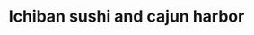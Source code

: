 ---
layout: place
title: "Ichiban sushi and cajun harbor"
permalink: /new-york/far-rockaway/ichiban-sushi-and-cajun-harbor.html
stateAbbr: NY
stateName: New York
cityName: Far Rockaway
seo:
  name: "Ichiban sushi and cajun harbor"
  type: Restaurant
  links: null
description: "Looking for sushi in Far Rockaway, New York? Check out Ichiban sushi and cajun harbor for a delightful Japanese dining experience. Enjoy a variety of sushi a..."
place_id: ChIJ0XgEcNlpwokR4mebsuU2sQ0
photos:
  - name: >-
      places/ChIJ0XgEcNlpwokR4mebsuU2sQ0/photos/AeeoHcKYe6S9C4MSjOzuyntgwtVWvleFkRDWSUKPkRBZTvmnCF7qbFXc2GFBv_sPSp9WiRbAZ9s25oq7749dhhPieZ8MQ6dTuOc7oj6shuUWJaWOBVlrE0Cy_nA_b34bmYHHHbyb2b8hZhlnPZ_bzogaj6AEVOmGSAulvbw7qlPYRilrf_Qv-43LZlCni6A9gYzBllgMY9xIQHvNfltZDEK52WyAJOT0fLlg6mljrEhW8RhlAJNhKzepsRUhp6ca8IKSz2ZANPkmYpbor1iXd1Fg0jvaKzMF3zwMUDUNFX4mFamMgg
    widthPx: 1284
    heightPx: 1284
    authorAttributions:
      - displayName: Ichiban sushi and cajun harbor
        uri: https://maps.google.com/maps/contrib/117842266127125548321
        photoUri: >-
          https://lh3.googleusercontent.com/a-/ALV-UjWS59_GE6V6JdUvYdYMHZwAFNZ1sJFbOaDJQBJ1PCTenEngV78=s100-p-k-no-mo
    flagContentUri: >-
      https://www.google.com/local/imagery/report/?cb_client=maps_api_places.places_api&image_key=!1e10!2sAF1QipPvpPuNPqpqkGD5b66nTCXIj0zIpDqouwfBu6wu&hl=en-US
    googleMapsUri: >-
      https://www.google.com/maps/place//data=!3m4!1e2!3m2!1sAF1QipPvpPuNPqpqkGD5b66nTCXIj0zIpDqouwfBu6wu!2e10!4m2!3m1!1s0x89c269d9700478d1:0xdb136e5b29b67e2
  - name: >-
      places/ChIJ0XgEcNlpwokR4mebsuU2sQ0/photos/AeeoHcKQ25wFuZ_TfrR1bJ4mKkFPExE2l52NoOqaFXs-lA2fxNAcY1xE9ftDoKeOSULIguALG1xG4GT6CT_hKvzd3OFZCZwMwc4ZVoV2_8IVBbX6OIjX1bg5B-UlkD_zm_oIAZ_eiUmMMI0iIPrPgPEmkqeHVKcR9jOkaeAkfSxP0AAR_5NfIsgg4alk-gObey5qaroR1qF0pu2GSwG_2a3kJFjv3xCxjsXjYtqeHJyd3lYFYgV1PkRqq1sTxTIrElmtA0rdOqqiqxSJ-aYRMBcpqfLFoGwLGJFBMgM6V52eO8dnO15cQ3N7csYyoZUr2m3xnHvWe_JW9Q3Dki1vs-BPoEZhreZfnGqAdmPrGflJSbkUX7NrwJPzjIL5eG-yiEUIO3q7B24N4IYyd-52U5nsoYWBbSB_fGa-Y0LvOQ-2wkDELg
    widthPx: 3024
    heightPx: 4032
    authorAttributions:
      - displayName: Anthony Deleon
        uri: https://maps.google.com/maps/contrib/115453605428043194450
        photoUri: >-
          https://lh3.googleusercontent.com/a-/ALV-UjVoaEQUkeJSA0vpcpfBWE2ziFk7qxzc75G1t6FqpzFcYmZ8UmJi1w=s100-p-k-no-mo
    flagContentUri: >-
      https://www.google.com/local/imagery/report/?cb_client=maps_api_places.places_api&image_key=!1e10!2sCIHM0ogKEICAgIDrmuz8fA&hl=en-US
    googleMapsUri: >-
      https://www.google.com/maps/place//data=!3m4!1e2!3m2!1sCIHM0ogKEICAgIDrmuz8fA!2e10!4m2!3m1!1s0x89c269d9700478d1:0xdb136e5b29b67e2
  - name: >-
      places/ChIJ0XgEcNlpwokR4mebsuU2sQ0/photos/AeeoHcIcwuuxiZsrIU4QipnEE2dfwQmOhPVpt_3baYArlQ6vb-PwVpbwy6NZ9gDILWFZfvPC72tPQQI9KftOBzAHYwxH9eQHrFsyzVsriDhG9F3xaHgu6alSoPnnnMOeUtxdRurqitSp6jR3is61q4C_rtkZcUKC3u1c0D0r_D2aYDnCrpRHq07YXwebRanNpEktfqu9oMU3VymZb6Ylo9zK58Ptcg9vfDYkdpiOBuyf-9yRAeCcBpIA1wvrqMA51sWC4S9LSiUXPCpEJTIyC5M0uSpvv1qqZ5nFbqVIkCsIMANjEz-K2bqSTvZMc56FP6yyyQ-5VBWBsZyGaTYZQaFVAEAzwIWP6U2sH4xmlxYsQbRzWXjHFYRDsd8YB5eCLCviSd2OqEOBygAXKOArX3ai52309e8wR6nOvKcOx4sw7ltv87Ey
    widthPx: 2188
    heightPx: 3111
    authorAttributions:
      - displayName: Anthony Deleon
        uri: https://maps.google.com/maps/contrib/115453605428043194450
        photoUri: >-
          https://lh3.googleusercontent.com/a-/ALV-UjVoaEQUkeJSA0vpcpfBWE2ziFk7qxzc75G1t6FqpzFcYmZ8UmJi1w=s100-p-k-no-mo
    flagContentUri: >-
      https://www.google.com/local/imagery/report/?cb_client=maps_api_places.places_api&image_key=!1e10!2sCIHM0ogKEICAgIDrmuz8vAE&hl=en-US
    googleMapsUri: >-
      https://www.google.com/maps/place//data=!3m4!1e2!3m2!1sCIHM0ogKEICAgIDrmuz8vAE!2e10!4m2!3m1!1s0x89c269d9700478d1:0xdb136e5b29b67e2
  - name: >-
      places/ChIJ0XgEcNlpwokR4mebsuU2sQ0/photos/AeeoHcIhmV36u2ibiFiEzfd0IP3T-y6BuMn3S5z7r6YuhfBdYbZrID-RM-cfIBH7MOWQAqYJY_Npt4K34o_EqHV-VIRPPvKsU3iB_NVhBO5lMGKb4mNi5ABJr5ur0Tb8lzh5xs27pS83pMEyhcrRfsuH7yG8wcYjzI8Va30HJLay_un93UTYGRD8H6D1qUTNxhuN1nNlTOcmdG8sSDa1Dt7-h6H7OgN9AOk-SEfv9T-vC14AnHMUavvJAyN-TrpocIHZ__pB5ccf2rN6LLwCLbKpvokTP2sPchcn3PPYuB2shPmcT_R-UfZ5zu3rcz_V2r9QSJ95qoXktSq3FSgaUkVxefALzg8X7CoeqwbGjl3koR6dJVfVzArIh6xrloO9w1MsgMESfF4EGcWBL52TLV1aPNaarlmOfd25LCZO1x3Zhid64eUU
    widthPx: 1288
    heightPx: 1257
    authorAttributions:
      - displayName: Steven Deleon
        uri: https://maps.google.com/maps/contrib/110616936908027788215
        photoUri: >-
          https://lh3.googleusercontent.com/a/ACg8ocJU8iWQBOU2zaeGH2oUF70JwXmqcvpWumxox7pP9nb5X24Drg=s100-p-k-no-mo
    flagContentUri: >-
      https://www.google.com/local/imagery/report/?cb_client=maps_api_places.places_api&image_key=!1e10!2sCIHM0ogKEICAgICFs4DpwgE&hl=en-US
    googleMapsUri: >-
      https://www.google.com/maps/place//data=!3m4!1e2!3m2!1sCIHM0ogKEICAgICFs4DpwgE!2e10!4m2!3m1!1s0x89c269d9700478d1:0xdb136e5b29b67e2
  - name: >-
      places/ChIJ0XgEcNlpwokR4mebsuU2sQ0/photos/AeeoHcK3EploR_s3jdpuNZBN7f8pHj3Uf_WdVmkZlCVT5q3tog66cFMqwtKzhz5QxDVE1pkvlKngoTtNsFh8t9EL8BvYXsir9NBmheT8npX6eZ8yirTFI0ljvTZ6328QcVo6obks1g5Y--9Z34bw29u52cE5_7-8to5cc6gBvZ6Tkc8zN-6rUBR54sXgabWm5gIvAUiuf_imazq6N_qoYzbFFxL2F55KRfhvIRctZ02G0k4UPpmCYs5pYKFiHPni-Y72tqWJm3si0thcV3f2819mRJ7K4G78H7r7xR4Qyy09VOBtNRUnCV1kRmknMfqkYoKMNC7hFU_Fh-f6KCQ-3ybIuRYre-sfwHZ_YZiO6OgSchX3K56M23LaxRUsMzBx_InH6MNjOAMpQ3nxTWpXyd3HK2Yv7JLP4W8qL2Cum8tAqBo_G3Qm
    widthPx: 1284
    heightPx: 1390
    authorAttributions:
      - displayName: Steven
        uri: https://maps.google.com/maps/contrib/114206462064059752814
        photoUri: >-
          https://lh3.googleusercontent.com/a/ACg8ocJ-USrLgXOXErv2WDNxlm4Jdv3dzqYMGWDecPQ8H7eweka5SA=s100-p-k-no-mo
    flagContentUri: >-
      https://www.google.com/local/imagery/report/?cb_client=maps_api_places.places_api&image_key=!1e10!2sCIHM0ogKEICAgID9zPr9kQE&hl=en-US
    googleMapsUri: >-
      https://www.google.com/maps/place//data=!3m4!1e2!3m2!1sCIHM0ogKEICAgID9zPr9kQE!2e10!4m2!3m1!1s0x89c269d9700478d1:0xdb136e5b29b67e2
  - name: >-
      places/ChIJ0XgEcNlpwokR4mebsuU2sQ0/photos/AeeoHcIf6xD9Sj08dED35duaYZoh-5742o6r1pbvTait7O3az7XNA8Q6dlWRdn0iZ5YSfEnTRNiowoxYm_n9n1R2XI43UiXoNoUb1EhIa8bSkgfJbrUci7rtSLuzeSUXT-JHgReQ97YFVJ1mt7X768rpJIXcVwysIwgmzjCYNAw-xsHSeKH4Fhlv-QymGBEwhhnZhbDAO_j6m-qlp0m3woAFfrnDU5KNr2YtQDXaphNAuFLJeUkHf4_Lucb7d8gaxHClpPknaQHgpmnNx3xCjA6oLOWu-5jAwnSafYUYm3LDaMOBRmDoB3PcjHIkMZLYyE_MIH_1i1n2pg0giFXdM7gtn8JHmlCKBhzuaBMuhqols-o3bsORxdhaZFkKvYClyjg5Zn5sQLCtdPdLDtXRG5cNSeditnTNFR1AzShmHpwckNDH9g
    widthPx: 3024
    heightPx: 4032
    authorAttributions:
      - displayName: Anthony Deleon
        uri: https://maps.google.com/maps/contrib/115453605428043194450
        photoUri: >-
          https://lh3.googleusercontent.com/a-/ALV-UjVoaEQUkeJSA0vpcpfBWE2ziFk7qxzc75G1t6FqpzFcYmZ8UmJi1w=s100-p-k-no-mo
    flagContentUri: >-
      https://www.google.com/local/imagery/report/?cb_client=maps_api_places.places_api&image_key=!1e10!2sCIHM0ogKEICAgIDN_N3KAQ&hl=en-US
    googleMapsUri: >-
      https://www.google.com/maps/place//data=!3m4!1e2!3m2!1sCIHM0ogKEICAgIDN_N3KAQ!2e10!4m2!3m1!1s0x89c269d9700478d1:0xdb136e5b29b67e2
  - name: >-
      places/ChIJ0XgEcNlpwokR4mebsuU2sQ0/photos/AeeoHcKVByJf1vY-eopjYT8xlBn0Fb10s1_pUfGuVfl7Wrpx5c8hui_V0Z3B1zKyQB8l92-CdlofGcbOnkbeGv0Y0hGo4NJu8G0BQ2ekEXRNWuLGZIDnpyo3V33GX1Os922IkNz81WPsHPekiNo-eAXbl_S34IWHUk0ZklpO-N-NslFg-AnKZ-dP8umCbuAJ_goZwYeAyD2apZfHBsc8yprWixYETM87i01WssTCj16l2e-kiNPoMqkqxAoH5pBmyvAlt_M4wTupQpuyvfxt48uJ9jaXRCVy3w6gigEDRC5ccZVKiYHhEXP4OR1y9AaBjMl8UN5VAsI2aTFWjMWmMQ10DDis2A2TURa0yycC-wFmzhHo1pmE80LRvOe3lTOo5MSsw2f-USJD3RzavnIeeaTay75NkmYfmj6ZXh_eGG6PRTnFng
    widthPx: 3024
    heightPx: 4032
    authorAttributions:
      - displayName: Itsmenana_98 :}
        uri: https://maps.google.com/maps/contrib/103442221536446062425
        photoUri: >-
          https://lh3.googleusercontent.com/a-/ALV-UjXxPifWPcXYFuARjv9TQ1tghu7Y32PY1Glg-W06z64Woc2dc0c=s100-p-k-no-mo
    flagContentUri: >-
      https://www.google.com/local/imagery/report/?cb_client=maps_api_places.places_api&image_key=!1e10!2sCIHM0ogKEICAgIDaqu6LeQ&hl=en-US
    googleMapsUri: >-
      https://www.google.com/maps/place//data=!3m4!1e2!3m2!1sCIHM0ogKEICAgIDaqu6LeQ!2e10!4m2!3m1!1s0x89c269d9700478d1:0xdb136e5b29b67e2
  - name: >-
      places/ChIJ0XgEcNlpwokR4mebsuU2sQ0/photos/AeeoHcKE6ngti7bhXrq2Oa1nELco_yfcMzPW4gZUvNcw4adpFuBRyZAbVvVYAxb_Y_I7Rc0n1ZK0ZLE9acQEdk9be7vphvnzZ4SwD1XyljT0t2Q75L0N4iDZDApAmdd26rG0c4glwl5m1f16Ny5FuH-2if5_JDFgBhDY1i8FnV0QP_n1uGBJeYldHHA2mKeUae4bG5GQ5BpGoml_ryRv_8J0MUCHtezTWKbhmZB6TJTAP4LDZSrSx3Sl0nBavm01w2xx3dALq0VzJJmdNbDXzv6vXj_Chub6YHFd1vGT4sjNwHrX7dFdgY1mCg8xg88_hG4qlqZKRL08O535XIL6N-vrauI_yCDn5LpOXUNmwjL3iLD5QR8FvKpgX5xcvkhCBaJ5aySnpCXsivqxporzAyD-p8yJ2jeRnJ-ZIH2OKtol4Vg
    widthPx: 4800
    heightPx: 1942
    authorAttributions:
      - displayName: DragonRider
        uri: https://maps.google.com/maps/contrib/102501879602045340191
        photoUri: >-
          https://lh3.googleusercontent.com/a-/ALV-UjXbrTLdCqb-SBMOX-Q0szSsf6cQvRwbU5KkSE01ClCOystJ3Ihf=s100-p-k-no-mo
    flagContentUri: >-
      https://www.google.com/local/imagery/report/?cb_client=maps_api_places.places_api&image_key=!1e10!2sCIHM0ogKEICAgIDLi5WqMA&hl=en-US
    googleMapsUri: >-
      https://www.google.com/maps/place//data=!3m4!1e2!3m2!1sCIHM0ogKEICAgIDLi5WqMA!2e10!4m2!3m1!1s0x89c269d9700478d1:0xdb136e5b29b67e2
  - name: >-
      places/ChIJ0XgEcNlpwokR4mebsuU2sQ0/photos/AeeoHcKYnSQzMee4DMG3-fatLrAlu2Zz1-j6TJWx82i_t2oQ8_VlhpFbq5NxVSzVsOpYQWHpAxuzU6_MDfOUSIjnyz78ma7ckyq6fGHM5a1AQqTDge_CbCYr5A2wNqnMYrBIBJ0Efbo7p1X8et-L0Bz4t9UtIIKcVk10GF2mHHFz5VREvGmorlgqMXD0mb6dsZlZ_7cyPyfwIhLwS2aMZ27QNbEtg5EVZlLrqtPnnhGAGcTgTRTtMFGoCTmwq2aknfnrLCFz0D6UsMo-E0_sqdUmRJYQ1vh4q-y_wh6-HFt2d0jwpUvsJ-u-KdR3RPssnIVwYctwFF4vyBp6hHwklf_5tQ_PY2_EqDzudC_LUt5DRlDabcG1__yhm_fplISDlz_-Sfu1BA18A651Tw1cI_LmaN289D1RjlTxcmr2spm6paM8kw
    widthPx: 1284
    heightPx: 1350
    authorAttributions:
      - displayName: Steven
        uri: https://maps.google.com/maps/contrib/114206462064059752814
        photoUri: >-
          https://lh3.googleusercontent.com/a/ACg8ocJ-USrLgXOXErv2WDNxlm4Jdv3dzqYMGWDecPQ8H7eweka5SA=s100-p-k-no-mo
    flagContentUri: >-
      https://www.google.com/local/imagery/report/?cb_client=maps_api_places.places_api&image_key=!1e10!2sCIHM0ogKEICAgID9zPr9EQ&hl=en-US
    googleMapsUri: >-
      https://www.google.com/maps/place//data=!3m4!1e2!3m2!1sCIHM0ogKEICAgID9zPr9EQ!2e10!4m2!3m1!1s0x89c269d9700478d1:0xdb136e5b29b67e2
  - name: >-
      places/ChIJ0XgEcNlpwokR4mebsuU2sQ0/photos/AeeoHcLticjuZdaJrmjSuPauFb6gsoQCJDkhhLG8ByuUjhNwpiNKlkVQaVKTF884pWkaUVhFH6WEo5OtH23zDjK0QYoRMJIgd6yQSpWk9cT3Cy7nt2J9cdaTbATDm39VrU-nx3CkE_UxGggpnXnK9uKn4HnWwXKJJU0qrPDBAzYtzSGNHANZp_TPD9MhoMgPl0TQx2Zom4Zoxk__nl1yr1eCabjaFyBbPNfslORy6IShrMiTVGmIu3-JlzpCv0L5fM6Tpvx9Jt-x5zzTv5IrzTyCX6cni_O1dhZcUoLUhpgA_MYD0EOF0z3tZyqj_-PIh1B2zaK-cuKYvAGaQQMadTY3Mlg7XSjoeVnWrh8UCyLvzW1jWCytt3awMBxKl7tgBnUKhHl7m_7lmXtQpi23HjfaQWye-PwRgIeX13UEpcOfXetjNQ
    widthPx: 3024
    heightPx: 4032
    authorAttributions:
      - displayName: Arry C
        uri: https://maps.google.com/maps/contrib/109414740236560915763
        photoUri: >-
          https://lh3.googleusercontent.com/a-/ALV-UjWMyO_B_R7q4X_jexrETAAo_1vJ5dVwOpG35s-Xzpl5zbKQ6t_dKA=s100-p-k-no-mo
    flagContentUri: >-
      https://www.google.com/local/imagery/report/?cb_client=maps_api_places.places_api&image_key=!1e10!2sCIHM0ogKEICAgIDykZH-XQ&hl=en-US
    googleMapsUri: >-
      https://www.google.com/maps/place//data=!3m4!1e2!3m2!1sCIHM0ogKEICAgIDykZH-XQ!2e10!4m2!3m1!1s0x89c269d9700478d1:0xdb136e5b29b67e2
address: '233 Beach 20th St #A, Far Rockaway, NY 11691, USA'
street: '233 Beach 20th St #A'
city: Far Rockaway
state: NY
zip: '11691'
country: USA
neighborhood: Far Rockaway
latitude: '40.596485'
longitude: '-73.754454'
accessibility_options:
  wheelchairAccessibleEntrance: true
  wheelchairAccessibleRestroom: false
  wheelchairAccessibleSeating: true
business_status: OPERATIONAL
name: Ichiban sushi and cajun harbor
google_maps_links:
  directionsUri: >-
    https://www.google.com/maps/dir//''/data=!4m7!4m6!1m1!4e2!1m2!1m1!1s0x89c269d9700478d1:0xdb136e5b29b67e2!3e0
  placeUri: https://maps.google.com/?cid=986630153542789090
  writeAReviewUri: >-
    https://www.google.com/maps/place//data=!4m3!3m2!1s0x89c269d9700478d1:0xdb136e5b29b67e2!12e1
  reviewsUri: >-
    https://www.google.com/maps/place//data=!4m4!3m3!1s0x89c269d9700478d1:0xdb136e5b29b67e2!9m1!1b1
  photosUri: >-
    https://www.google.com/maps/place//data=!4m3!3m2!1s0x89c269d9700478d1:0xdb136e5b29b67e2!10e5
primary_type: Seafood Restaurant
opening_hours:
  regular: null
  current: null
secondary_opening_hours:
  regular:
    weekdayDescriptions: null
    type: null
  current:
    weekdayDescriptions: null
    type: null
phone: null
price_level: null
price_range: null
rating: null
rating_count: 0
website: null
reviews: null
parking_options: null
payment_options: null
allow_dogs: null
curbside_pickup: null
delivery: null
dine_in: null
good_for_children: null
good_for_groups: null
good_for_sports: null
live_music: null
menu_for_children: null
outdoor_seating: null
reservable: null
restroom: null
serves_beer: null
serves_breakfast: null
serves_brunch: null
serves_cocktails: null
serves_coffee: null
serves_dinner: null
serves_dessert: null
serves_lunch: null
serves_vegetarian_food: null
serves_wine: null
takeout: null
summary: null

---